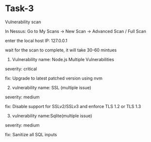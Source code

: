 # Task-3
Vulnerability scan

In Nessus: Go to My Scans → New Scan → Advanced Scan / Full Scan

enter the local host IP: 127.0.0.1

wait for the scan to complete, it will take 30-60 mintues


1) Vulnerability name: Node.js Multiple Vulnerabilities 

severity: critical

fix: Upgrade to latest patched version using nvm 


2) vulnerability name: SSL (multiple issue)

severity: medium

fix: Disable support for SSLv2/SSLv3 and enforce TLS 1.2 or TLS 1.3

3) vulnerability name:Sqlite(multiple issue)

severity: medium

fix: Sanitize all SQL inputs
